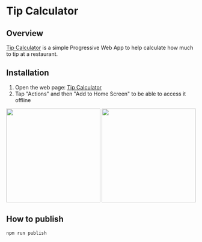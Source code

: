 # Tip Calculator

## Overview

[Tip Calculator](https://namefilip.github.io/tip-calculator/) is a simple Progressive Web App to help calculate how much to tip at a restaurant.

## Installation
1. Open the web page: [Tip Calculator](https://namefilip.github.io/tip-calculator/)
2. Tap "Actions" and then "Add to Home Screen" to be able to access it offline

<img src="https://github.com/NameFILIP/tip-calculator/assets/834796/c8b84417-7fed-4db0-a2a7-a2bb044a785f" width="250">
<img src="https://github.com/NameFILIP/tip-calculator/assets/834796/e60a5328-082a-4b27-82ff-666799c22bee" width="250">

## How to publish

```
npm run publish
```
